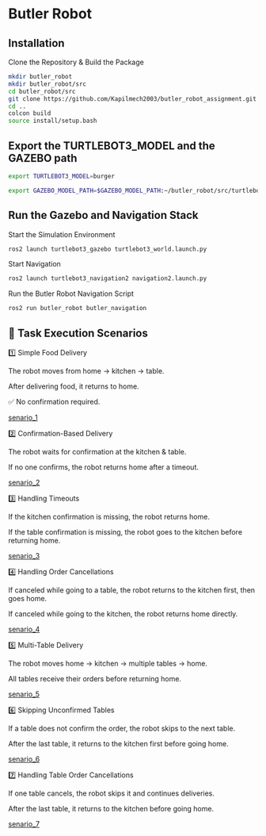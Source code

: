 # Butler Robot



## Installation
Clone the Repository & Build the Package

```bash
mkdir butler_robot
mkdir butler_robot/src
cd butler_robot/src
git clone https://github.com/Kapilmech2003/butler_robot_assignment.git
cd ..
colcon build
source install/setup.bash
```
## Export the TURTLEBOT3_MODEL and the GAZEBO path
```bash
export TURTLEBOT3_MODEL=burger

export GAZEBO_MODEL_PATH=$GAZEBO_MODEL_PATH:~/butler_robot/src/turtlebot3_gazebo/models
```
## Run the Gazebo and Navigation Stack
Start the Simulation Environment
```bash
ros2 launch turtlebot3_gazebo turtlebot3_world.launch.py
```
Start Navigation
```bash
ros2 launch turtlebot3_navigation2 navigation2.launch.py
```
Run the Butler Robot Navigation Script
```bash
ros2 run butler_robot butler_navigation
```
## 📌 Task Execution Scenarios

1️⃣ Simple Food Delivery

The robot moves from home → kitchen → table.

After delivering food, it returns to home.

✅ No confirmation required. 

[senario_1](https://drive.google.com/file/d/1QwYb0c15ushAJMW0O8XUPT4Mamdo2WxD/view?usp=drive_link)

2️⃣ Confirmation-Based Delivery

The robot waits for confirmation at the kitchen & table.

If no one confirms, the robot returns home after a timeout.

[senario_2](https://drive.google.com/file/d/1vw5WRbhClEbJ2FXoAOgPbiy844hCCFJ-/view?usp=drive_link)

3️⃣ Handling Timeouts

If the kitchen confirmation is missing, the robot returns home.

If the table confirmation is missing, the robot goes to the kitchen before returning home.

[senario_3](https://drive.google.com/file/d/13z8vXckVLyVjkRMzzcegCV9O2tsICkJd/view?usp=drive_link)

4️⃣ Handling Order Cancellations

If canceled while going to a table, the robot returns to the kitchen first, then goes home.

If canceled while going to the kitchen, the robot returns home directly.

[senario_4](https://drive.google.com/file/d/13z8vXckVLyVjkRMzzcegCV9O2tsICkJd/view?usp=drive_link)

5️⃣ Multi-Table Delivery

The robot moves home → kitchen → multiple tables → home.

All tables receive their orders before returning home.

[senario_5](https://drive.google.com/file/d/1IU9ERwKu4yevEcObNuYkVoNf66UxecJf/view?usp=drive_link)

6️⃣ Skipping Unconfirmed Tables

If a table does not confirm the order, the robot skips to the next table.

After the last table, it returns to the kitchen first before going home.

[senario_6](https://drive.google.com/file/d/1RFFYVUVHXbYdNCSkISm_ZOQqzoYAgd-h/view?usp=drive_link)

7️⃣ Handling Table Order Cancellations

If one table cancels, the robot skips it and continues deliveries.

After the last table, it returns to the kitchen before going home.

[senario_7](https://drive.google.com/file/d/1RFFYVUVHXbYdNCSkISm_ZOQqzoYAgd-h/view?usp=drive_link)


